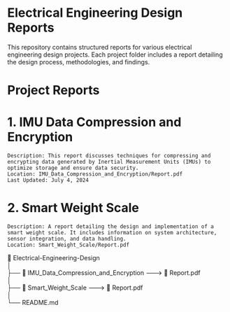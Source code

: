 # Electrical Engineering Design Reports

This repository contains structured reports for various electrical engineering design projects. Each project folder includes a report detailing the design process, methodologies, and findings.

# Project Reports
# 1. IMU Data Compression and Encryption

    Description: This report discusses techniques for compressing and encrypting data generated by Inertial Measurement Units (IMUs) to optimize storage and ensure data security.
    Location: IMU_Data_Compression_and_Encryption/Report.pdf
    Last Updated: July 4, 2024

# 2. Smart Weight Scale

    Description: A report detailing the design and implementation of a smart weight scale. It includes information on system architecture, sensor integration, and data handling.
    Location: Smart_Weight_Scale/Report.pdf

📂 Electrical-Engineering-Design\
│\
├── 📂 IMU_Data_Compression_and_Encryption ---> 📄 Report.pdf\
│\
├── 📂 Smart_Weight_Scale ---> 📄 Report.pdf\
│\
└── README.md
